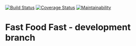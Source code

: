 [![Build Status](https://travis-ci.com/chunkingz/Fast-Food-Fast.svg?branch=develop)](https://travis-ci.com/chunkingz/Fast-Food-Fast) [![Coverage Status](https://coveralls.io/repos/github/chunkingz/Fast-Food-Fast/badge.svg?branch=node-express-server)](https://coveralls.io/github/chunkingz/Fast-Food-Fast?branch=node-express-server) [![Maintainability](https://api.codeclimate.com/v1/badges/6872a036880d3a5ff8c2/maintainability)](https://codeclimate.com/github/chunkingz/Fast-Food-Fast/maintainability)

# Fast Food Fast - development branch
